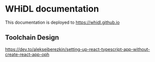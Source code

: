 # WHiDL documentation

This documentation is deployed to https://whidl.github.io

## Toolchain Design 

https://dev.to/alekseiberezkin/setting-up-react-typescript-app-without-create-react-app-oph

